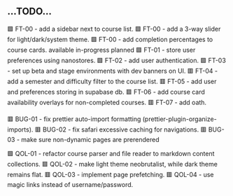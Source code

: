 ...TODO...
----------
  🟩 FT-00 - add a sidebar next to course list.
  🟩 FT-00 - add a 3-way slider for light/dark/system theme.
  🟩 FT-00 - add completion percentages to course cards.
    available
    in-progress
    planned
  🟩 FT-01 - store user preferences using nanostores.
  🟩 FT-02 - add user authentication.
  🟩 FT-03 - set up beta and stage environments with dev banners on UI.
  🟥 FT-04 - add a semester and difficulty filter to the course list.
  🟥 FT-05 - add user and preferences storing in supabase db.
  🟥 FT-06 - add course card availability overlays for non-completed courses.
  🟥 FT-07 - add oath.

  🟥 BUG-01 - fix prettier auto-import formatting (prettier-plugin-organize-imports).
  🟥 BUG-02 - fix safari excessive caching for navigations.
  🟥 BUG-03 - make sure non-dynamic pages are prerendered

  🟩 QOL-01 - refactor course parser and file reader to markdown content collections.
  🟥 QOL-02 - make light theme neobrutalist, while dark theme remains flat.
  🟥 QOL-03 - implement page prefetching.
  🟥 QOL-04 - use magic links instead of username/password.
